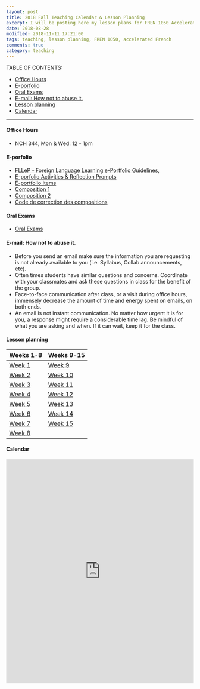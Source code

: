 ```yaml
---
layout: post
title: 2018 Fall Teaching Calendar & Lesson Planning
excerpt: I will be posting here my lesson plans for FREN 1050 Accelerated French, every week.     
date: 2018-08-28 
modified: 2018-11-11 17:21:00 
tags: teaching, lesson planning, FREN 1050, accelerated French 
comments: true
category: teaching
---
```


TABLE OF CONTENTS:
<!-- TOC -->

- [Office Hours](#office-hours)
- [E-porfolio](#e-porfolio)
- [Oral Exams](#oral-exams)
- [E-mail: How not to abuse it.](#e-mail-how-not-to-abuse-it)
- [Lesson planning](#lesson-planning)
- [Calendar](#calendar)

<!-- /TOC -->
---

#### Office Hours 
- NCH 344, Mon & Wed: 12 - 1pm  


#### E-porfolio
- [FLLeP - Foreign Language Learning e-Portfolio Guidelines](http://simp.ly/publish/LhgQmV), 
- [E-porfolio Activities & Reflection Prompts](http://simp.ly/publish/LtZD0m)
- [E-portfolio Items](https://app.simplenote.com/publish/BG7GwV)
- [Composition 1](https://app.simplenote.com/publish/nvwBpC) 
- [Composition 2](https://app.simplenote.com/publish/PC7326)
- [Code de correction des compositions](https://app.simplenote.com/publish/95gYWN)  


#### Oral Exams
- [Oral Exams](https://app.simplenote.com/publish/Jjrnn3)  


#### E-mail: How not to abuse it. 
- Before you send an email make sure the information you are requesting is not already available to you (i.e. Syllabus, Collab announcements, etc).  
- Often times students have similar questions and concerns. Coordinate with your classmates and ask these questions in class for the benefit of the group.
- Face-to-face communication after class, or a visit during office hours, immensely decrease the amount of time and energy spent on emails, on both ends. 
- An email is not instant communication. No matter how urgent it is for you, a response might require a considerable time lag. Be mindful of what you are asking and when. If it can wait, keep it for the class.   


#### Lesson planning 

| Weeks 1-8 	                                        | Weeks 9-15	   |
|:------------------------------------------------------|:-----------------|
| [Week 1](https://app.simplenote.com/publish/ZGHPVp)   | [Week 9](https://app.simplenote.com/publish/K9GWcM) |
| [Week 2](https://app.simplenote.com/publish/CTLRzX)   | [Week 10](https://app.simplenote.com/publish/C2pWwW)|
| [Week 3](https://app.simplenote.com/publish/MyxJt8)   | [Week 11](https://app.simplenote.com/publish/WJ5FKh)|
| [Week 4](https://app.simplenote.com/publish/nWV6q8)   | [Week 12](https://app.simplenote.com/publish/0n88GD)|
| [Week 5](https://app.simplenote.com/publish/m8lNwq)   | [Week 13]()|
| [Week 6](https://app.simplenote.com/publish/9ktzXq)   | [Week 14]()|
| [Week 7](https://app.simplenote.com/publish/5XfkBN)  	| [Week 15]()|
| [Week 8](https://app.simplenote.com/publish/ScLlY2)   |            | 


#### Calendar 
 
<iframe src="https://calendar.google.com/calendar/embed?showTitle=0&amp;showDate=0&amp;showPrint=0&amp;showTabs=0&amp;showCalendars=0&amp;showTz=0&amp;height=600&amp;wkst=1&amp;bgcolor=%23FFFFFF&amp;src=virginia.edu_nf5j6ocml9bijdeg9aluej4710%40group.calendar.google.com&amp;color=%23B1365F&amp;ctz=America%2FNew_York" style="border-width:0" width="100%" height="600" frameborder="0" scrolling="no"></iframe>
